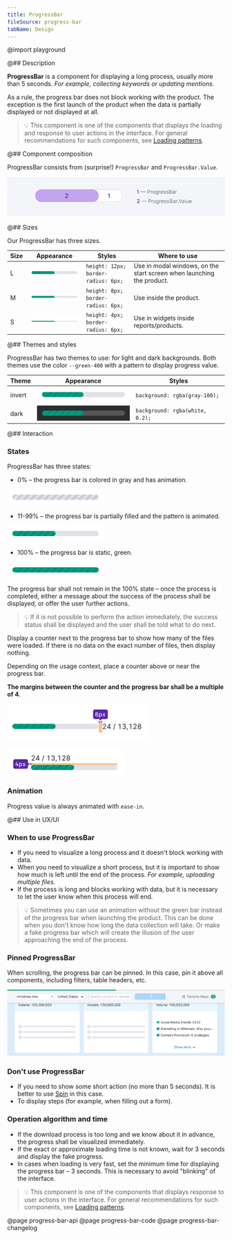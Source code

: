 ```yaml
---
title: ProgressBar
fileSource: progress-bar
tabName: Design
---
```


@import playground

@## Description

**ProgressBar** is a component for displaying a long process, usually more than 5 seconds. _For example, collecting keywords or updating mentions._

As a rule, the progress bar does not block working with the product. The exception is the first launch of the product when the data is partially displayed or not displayed at all.

> 💡 This component is one of the components that displays the loading and response to user actions in the interface. For general recommendations for such components, see [Loading patterns](/patterns/loading-states/).

@## Component composition

ProgressBar consists from (surprise!) `ProgressBar` and `ProgressBar.Value`.

![progress bar scheme](static/progressbar-scheme.png)

@## Sizes

Our ProgressBar has three sizes.

| Size | Appearance                               | Styles                              | Where to use                                                          |
| ---- | ---------------------------------------- | ----------------------------------- | --------------------------------------------------------------------- |
| L    | ![L sise progressbar](static/size-l.png) | `height: 12px; border-radius: 6px;` | Use in modal windows, on the start screen when launching the product. |
| M    | ![M size progressbar](static/size-m.png) | `height: 8px; border-radius: 6px;`  | Use inside the product.                                               |
| S    | ![S size progressbar](static/size-s.png) | `height: 4px; border-radius: 6px;`  | Use in widgets inside reports/products.                               |

@## Themes and styles

ProgressBar has two themes to use: for light and dark backgrounds. Both themes use the color `--green-400` with a pattern to display progress value.

| Theme  | Appearance                                            | Styles                          |
| ------ | ----------------------------------------------------- | ------------------------------- |
| invert | ![progressbar with invert theme](static/size-l.png)   | `background: rgba(gray-100);`   |
| dark   | ![progressbar with dark theme](static/dark-theme.png) | `background: rgba(white, 0.2);` |

@## Interaction

### States

ProgressBar has three states:

- 0% – the progress bar is colored in gray and has animation.

![progressbar without progress](static/loading-gray.png)

- 11-99% – the progress bar is partially filled and the pattern is animated.

![progressbar with the "in progress" state](static/size-l.png)

- 100% – the progress bar is static, green.

![progressbar with the loaded state](static/loaded.png)

The progress bar shall not remain in the 100% state – once the process is completed, either a message about the success of the process shall be displayed, or offer the user further actions.

> 💡 If it is not possible to perform the action immediately, the success status shall be displayed and the user shall be told what to do next.

Display a counter next to the progress bar to show how many of the files were loaded. If there is no data on the exact number of files, then display nothing.

Depending on the usage context, place a counter above or near the progress bar.

**The margins between the counter and the progress bar shall be a multiple of 4**.

![progressbar with the counter](static/progressbar-counter.png)

![progressbar with the counter](static/progressbar-counter-above.png)

### Animation

Progress value is always animated with `ease-in`.

@## Use in UX/UI

### When to use ProgressBar

- If you need to visualize a long process and it doesn't block working with data.
- When you need to visualize a short process, but it is important to show how much is left until the end of the process. _For example, uploading multiple files._
- If the process is long and blocks working with data, but it is necessary to let the user know when this process will end.

> 💡 Sometimes you can use an animation without the green bar instead of the progress bar when launching the product. This can be done when you don't know how long the data collection will take. Or make a fake progress bar which will create the illusion of the user approaching the end of the process.

### Pinned ProgressBar

When scrolling, the progress bar can be pinned. In this case, pin it above all components, including filters, table headers, etc.

![progressbar sticky](static/progressbar-sticky.png)

### Don't use ProgressBar

- If you need to show some short action (no more than 5 seconds). It is better to use [Spin](/components/spin/) in this case.
- To display steps (for example, when filling out a form).

### Operation algorithm and time

- If the download process is too long and we know about it in advance, the progress shall be visualized immediately.
- If the exact or approximate loading time is not known, wait for 3 seconds and display the fake progress.
- In cases when loading is very fast, set the minimum time for displaying the progress bar – 3 seconds. This is necessary to avoid "blinking" of the interface.

> 💡 This component is one of the components that displays response to user actions in the interface. For general recommendations for such components, see [Loading patterns](/patterns/loading-states/).

@page progress-bar-api
@page progress-bar-code
@page progress-bar-changelog
